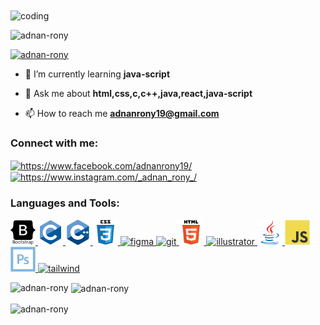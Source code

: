 
<img align="center" alt="coding" width="" src="[https://i.ibb.co/7NmwJTX/225813708-98b745f2-7d22-48cf-9150-083f1b00d6c9.gif](https://i.ibb.co/zrqqsg4/Purple-Abstract-Graphic-Design-Linked-In-Article-Cover-Image-1.png)">
<!-- <img align="center" alt="coding" width="" src="https://i.ibb.co/7NmwJTX/225813708-98b745f2-7d22-48cf-9150-083f1b00d6c9.gif"> -->


<p align="left"> <img src="https://komarev.com/ghpvc/?username=adnan-rony&label=Profile%20views&color=0e75b6&style=flat" alt="adnan-rony" /> </p>

<p align="left"> <a href="https://github.com/ryo-ma/github-profile-trophy"><img src="https://github-profile-trophy.vercel.app/?username=adnan-rony" alt="adnan-rony" /></a> </p>

- 🌱 I’m currently learning **java-script**

- 💬 Ask me about **html,css,c,c++,java,react,java-script**

- 📫 How to reach me **adnanrony19@gmail.com**

<h3 align="left">Connect with me:</h3>
<p align="left">
<a href="https://fb.com/https://www.facebook.com/adnanrony19/" target="blank"><img align="center" src="https://raw.githubusercontent.com/rahuldkjain/github-profile-readme-generator/master/src/images/icons/Social/facebook.svg" alt="https://www.facebook.com/adnanrony19/" height="30" width="40" /></a>
<a href="https://instagram.com/https://www.instagram.com/_adnan_rony_/" target="blank"><img align="center" src="https://raw.githubusercontent.com/rahuldkjain/github-profile-readme-generator/master/src/images/icons/Social/instagram.svg" alt="https://www.instagram.com/_adnan_rony_/" height="30" width="40" /></a>
</p>

<h3 align="left">Languages and Tools:</h3>
<p align="left"> <a href="https://getbootstrap.com" target="_blank" rel="noreferrer"> <img src="https://raw.githubusercontent.com/devicons/devicon/master/icons/bootstrap/bootstrap-plain-wordmark.svg" alt="bootstrap" width="40" height="40"/> </a> <a href="https://www.cprogramming.com/" target="_blank" rel="noreferrer"> <img src="https://raw.githubusercontent.com/devicons/devicon/master/icons/c/c-original.svg" alt="c" width="40" height="40"/> </a> <a href="https://www.w3schools.com/cpp/" target="_blank" rel="noreferrer"> <img src="https://raw.githubusercontent.com/devicons/devicon/master/icons/cplusplus/cplusplus-original.svg" alt="cplusplus" width="40" height="40"/> </a> <a href="https://www.w3schools.com/css/" target="_blank" rel="noreferrer"> <img src="https://raw.githubusercontent.com/devicons/devicon/master/icons/css3/css3-original-wordmark.svg" alt="css3" width="40" height="40"/> </a> <a href="https://www.figma.com/" target="_blank" rel="noreferrer"> <img src="https://www.vectorlogo.zone/logos/figma/figma-icon.svg" alt="figma" width="40" height="40"/> </a> <a href="https://git-scm.com/" target="_blank" rel="noreferrer"> <img src="https://www.vectorlogo.zone/logos/git-scm/git-scm-icon.svg" alt="git" width="40" height="40"/> </a> <a href="https://www.w3.org/html/" target="_blank" rel="noreferrer"> <img src="https://raw.githubusercontent.com/devicons/devicon/master/icons/html5/html5-original-wordmark.svg" alt="html5" width="40" height="40"/> </a> <a href="https://www.adobe.com/in/products/illustrator.html" target="_blank" rel="noreferrer"> <img src="https://www.vectorlogo.zone/logos/adobe_illustrator/adobe_illustrator-icon.svg" alt="illustrator" width="40" height="40"/> </a> <a href="https://www.java.com" target="_blank" rel="noreferrer"> <img src="https://raw.githubusercontent.com/devicons/devicon/master/icons/java/java-original.svg" alt="java" width="40" height="40"/> </a> <a href="https://developer.mozilla.org/en-US/docs/Web/JavaScript" target="_blank" rel="noreferrer"> <img src="https://raw.githubusercontent.com/devicons/devicon/master/icons/javascript/javascript-original.svg" alt="javascript" width="40" height="40"/> </a> <a href="https://www.photoshop.com/en" target="_blank" rel="noreferrer"> <img src="https://raw.githubusercontent.com/devicons/devicon/master/icons/photoshop/photoshop-line.svg" alt="photoshop" width="40" height="40"/> </a> <a href="https://tailwindcss.com/" target="_blank" rel="noreferrer"> <img src="https://www.vectorlogo.zone/logos/tailwindcss/tailwindcss-icon.svg" alt="tailwind" width="40" height="40"/> </a> </p>

<p><img align="left" src="https://github-readme-stats.vercel.app/api/top-langs?username=adnan-rony&show_icons=true&locale=en&layout=compact" alt="adnan-rony" /></p>

<p>&nbsp;<img align="center" src="https://github-readme-stats.vercel.app/api?username=adnan-rony&show_icons=true&locale=en" alt="adnan-rony" /></p>

<p><img align="center" src="https://github-readme-streak-stats.herokuapp.com/?user=adnan-rony&" alt="adnan-rony" /></p>
